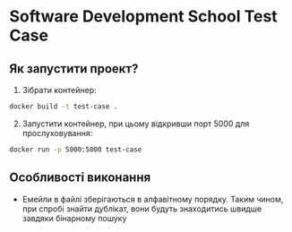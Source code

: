 # Software Development School Test Case

## Як запустити проект?

1. Зібрати контейнер:

```bash
docker build -t test-case .
```

2. Запустити контейнер, при цьому відкривши порт 5000 для прослуховування:

```bash
docker run -p 5000:5000 test-case
```

## Особливості виконання

- Емейли в файлі зберігаються в алфавітному порядку. Таким чином, при спробі знайти дублікат, вони будуть знаходитись швидше завдяки бінарному пошуку
